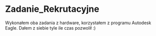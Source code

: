 # Zadanie_Rekrutacyjne

Wykonałem oba zadania z hardware, korzystałem z programu Autodesk Eagle.
Dałem z siebie tyle ile czas pozwolił :)
